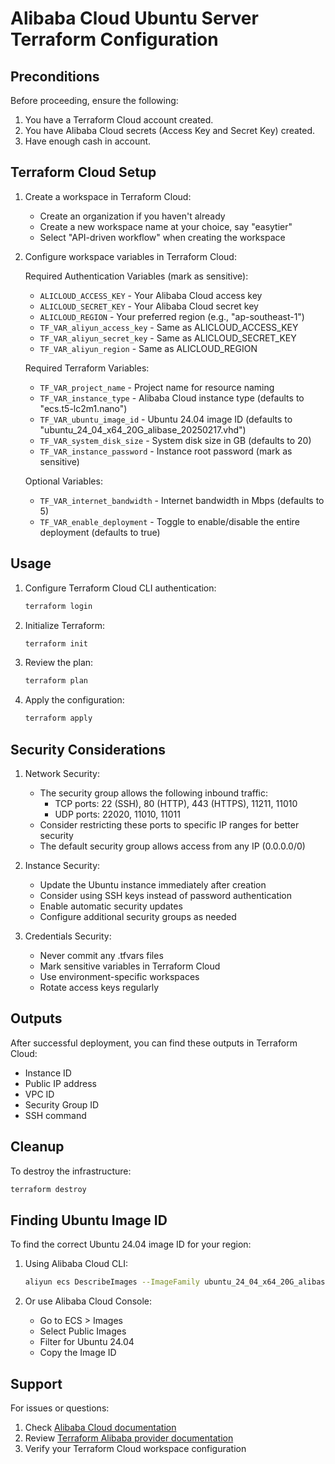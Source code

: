 # Alibaba Cloud Ubuntu Server Terraform Configuration

## Preconditions

Before proceeding, ensure the following:
1. You have a Terraform Cloud account created.
2. You have Alibaba Cloud secrets (Access Key and Secret Key) created.
3. Have enough cash in account.

## Terraform Cloud Setup

1. Create a workspace in Terraform Cloud:
   - Create an organization if you haven't already
   - Create a new workspace name at your choice, say "easytier"
   - Select "API-driven workflow" when creating the workspace

2. Configure workspace variables in Terraform Cloud:

   Required Authentication Variables (mark as sensitive):
   - `ALICLOUD_ACCESS_KEY` - Your Alibaba Cloud access key
   - `ALICLOUD_SECRET_KEY` - Your Alibaba Cloud secret key
   - `ALICLOUD_REGION` - Your preferred region (e.g., "ap-southeast-1")
   - `TF_VAR_aliyun_access_key` - Same as ALICLOUD_ACCESS_KEY
   - `TF_VAR_aliyun_secret_key` - Same as ALICLOUD_SECRET_KEY
   - `TF_VAR_aliyun_region` - Same as ALICLOUD_REGION

   Required Terraform Variables:
   - `TF_VAR_project_name` - Project name for resource naming
   - `TF_VAR_instance_type` - Alibaba Cloud instance type (defaults to "ecs.t5-lc2m1.nano")
   - `TF_VAR_ubuntu_image_id` - Ubuntu 24.04 image ID (defaults to "ubuntu_24_04_x64_20G_alibase_20250217.vhd")
   - `TF_VAR_system_disk_size` - System disk size in GB (defaults to 20)
   - `TF_VAR_instance_password` - Instance root password (mark as sensitive)

   Optional Variables:
   - `TF_VAR_internet_bandwidth` - Internet bandwidth in Mbps (defaults to 5)
   - `TF_VAR_enable_deployment` - Toggle to enable/disable the entire deployment (defaults to true)

## Usage

1. Configure Terraform Cloud CLI authentication:
   ```bash
   terraform login
   ```

2. Initialize Terraform:
   ```bash
   terraform init
   ```

3. Review the plan:
   ```bash
   terraform plan
   ```

4. Apply the configuration:
   ```bash
   terraform apply
   ```

## Security Considerations

1. Network Security:
   - The security group allows the following inbound traffic:
     - TCP ports: 22 (SSH), 80 (HTTP), 443 (HTTPS), 11211, 11010
     - UDP ports: 22020, 11010, 11011
   - Consider restricting these ports to specific IP ranges for better security
   - The default security group allows access from any IP (0.0.0.0/0)

2. Instance Security:
   - Update the Ubuntu instance immediately after creation
   - Consider using SSH keys instead of password authentication
   - Enable automatic security updates
   - Configure additional security groups as needed

3. Credentials Security:
   - Never commit any .tfvars files
   - Mark sensitive variables in Terraform Cloud
   - Use environment-specific workspaces
   - Rotate access keys regularly

## Outputs

After successful deployment, you can find these outputs in Terraform Cloud:
- Instance ID
- Public IP address
- VPC ID
- Security Group ID
- SSH command

## Cleanup

To destroy the infrastructure:
```bash
terraform destroy
```

## Finding Ubuntu Image ID

To find the correct Ubuntu 24.04 image ID for your region:

1. Using Alibaba Cloud CLI:
   ```bash
   aliyun ecs DescribeImages --ImageFamily ubuntu_24_04_x64_20G_alibase
   ```

2. Or use Alibaba Cloud Console:
   - Go to ECS > Images
   - Select Public Images
   - Filter for Ubuntu 24.04
   - Copy the Image ID

## Support

For issues or questions:
1. Check [Alibaba Cloud documentation](https://www.alibabacloud.com/help)
2. Review [Terraform Alibaba provider documentation](https://registry.terraform.io/providers/aliyun/alicloud/latest/docs)
3. Verify your Terraform Cloud workspace configuration